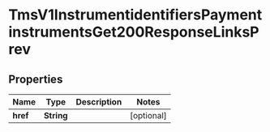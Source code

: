 
# TmsV1InstrumentidentifiersPaymentinstrumentsGet200ResponseLinksPrev

## Properties
Name | Type | Description | Notes
------------ | ------------- | ------------- | -------------
**href** | **String** |  |  [optional]



